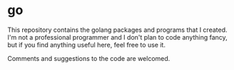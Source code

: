 # go

This repository contains the golang packages and programs that I created. I'm not a professional programmer and I don't plan to code anything fancy, but if you find anything useful here, feel free to use it.



Comments and suggestions to the code are welcomed.
